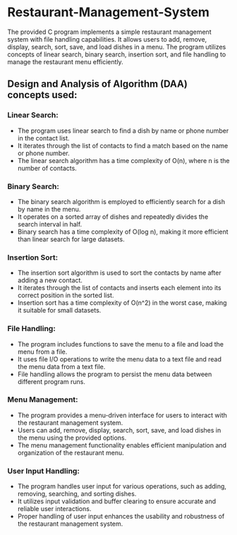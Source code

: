 # Restaurant-Management-System
The provided C program implements a simple restaurant management system with file handling capabilities. It allows users to add, remove, display, search, sort, save, and load dishes in a menu. The program utilizes concepts of linear search, binary search, insertion sort, and file handling to manage the restaurant menu efficiently. 
## Design and Analysis of Algorithm (DAA) concepts used: 
### Linear Search: 
- The program uses linear search to find a dish by name or phone number in the contact list. 
- It iterates through the list of contacts to find a match based on the name or phone number.
- The linear search algorithm has a time complexity of O(n), where n is the number of contacts. 
### Binary Search: 
- The binary search algorithm is employed to efficiently search for a dish by name in the menu.
- It operates on a sorted array of dishes and repeatedly divides the search interval in half. 
- Binary search has a time complexity of O(log n), making it more efficient than linear search for large datasets.
### Insertion Sort: 
- The insertion sort algorithm is used to sort the contacts by name after adding a new contact. 
- It iterates through the list of contacts and inserts each element into its correct position in the sorted list. 
- Insertion sort has a time complexity of O(n^2) in the worst case, making it suitable for small datasets.
### File Handling: 
- The program includes functions to save the menu to a file and load the menu from a file. 
- It uses file I/O operations to write the menu data to a text file and read the menu data from a text file. 
- File handling allows the program to persist the menu data between different program runs.
### Menu Management: 
- The program provides a menu-driven interface for users to interact with the restaurant management system. 
- Users can add, remove, display, search, sort, save, and load dishes in the menu using the provided options.  
- The menu management functionality enables efficient manipulation and organization of the restaurant menu.
### User Input Handling: 
- The program handles user input for various operations, such as adding, removing, searching, and sorting dishes. 
- It utilizes input validation and buffer clearing to ensure accurate and reliable user interactions. 
- Proper handling of user input enhances the usability and robustness of the restaurant management system.
